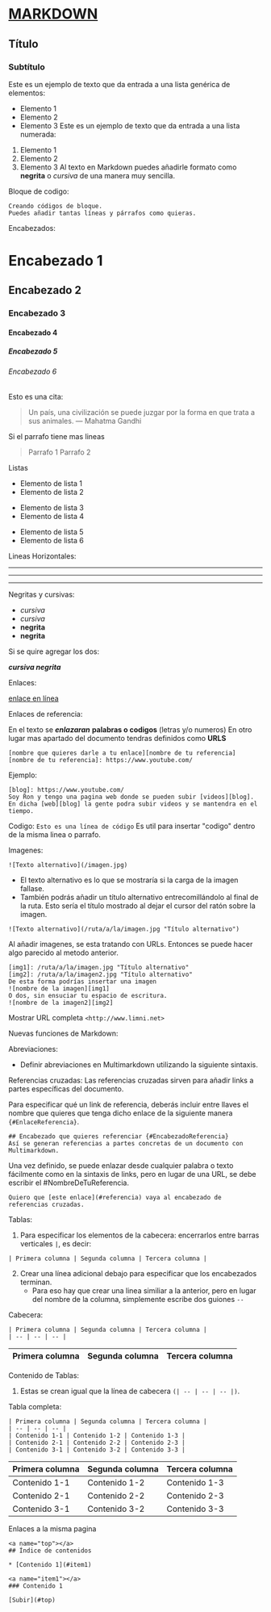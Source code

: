 
# [MARKDOWN](https://es.wikipedia.org/wiki/Markdown)

## Título
### Subtítulo
Este es un ejemplo de texto que da entrada a una lista genérica de elementos:
- Elemento 1
- Elemento 2
- Elemento 3
Este es un ejemplo de texto que da entrada a una lista numerada:
1. Elemento 1
2. Elemento 2
3. Elemento 3
Al texto en Markdown puedes añadirle formato como **negrita** o *cursiva* de una manera muy sencilla.

Bloque de codigo:
~~~
Creando códigos de bloque.
Puedes añadir tantas líneas y párrafos como quieras.  
~~~

Encabezados:
# Encabezado 1
## Encabezado 2
### Encabezado 3
#### Encabezado 4
##### Encabezado 5
###### Encabezado 6


Esto es una cita:
> Un país, una civilización se puede juzgar por la forma en que trata a sus animales.  — Mahatma Gandhi

Si el parrafo tiene mas lineas 

> Parrafo 1 
> Parrafo 2 

Listas
- Elemento de lista 1
- Elemento de lista 2
* Elemento de lista 3
* Elemento de lista 4
+ Elemento de lista 5
+ Elemento de lista 6

Lineas Horizontales:
***
---
___

Negritas y cursivas:

- *cursiva*
- _cursiva_
- **negrita**	
- __negrita__	

Si se quire agregar los dos:

***cursiva negrita***

Enlaces:

[enlace en línea](https://www.youtube.com/)

Enlaces de referencia:

En el texto se ***enlazaran*** **palabras o codigos** (letras y/o numeros) En otro lugar mas apartado del documento tendras definidos como **URLS**
~~~
[nombre que quieres darle a tu enlace][nombre de tu referencia]
[nombre de tu referencia]: https://www.youtube.com/
~~~
Ejemplo:
~~~
[blog]: https://www.youtube.com/
Soy Ron y tengo una pagina web donde se pueden subir [videos][blog].
En dicha [web][blog] la gente podra subir videos y se mantendra en el tiempo.
~~~
Codigo:
`Esto es una línea de código`
Es util para insertar "codigo" dentro de la misma linea o parrafo.

Imagenes:

`![Texto alternativo](/imagen.jpg)`

- El texto alternativo es lo que se mostraría si la carga de la imagen fallase.
- También podrás añadir un título alternativo entrecomillándolo al final de la ruta. 
Esto sería el título mostrado al dejar el cursor del ratón sobre la imagen.

`![Texto alternativo](/ruta/a/la/imagen.jpg "Título alternativo")`

Al añadir imagenes, se esta tratando con URLs. Entonces se puede hacer algo parecido al metodo anterior.
~~~
[img1]: /ruta/a/la/imagen.jpg "Título alternativo"
[img2]: /ruta/a/la/imagen2.jpg "Título alternativo"
De esta forma podrías insertar una imagen
![nombre de la imagen][img1]
O dos, sin ensuciar tu espacio de escritura.
![nombre de la imagen2][img2]
~~~
Mostrar URL completa
`<http://www.limni.net>`

Nuevas funciones de Markdown:

Abreviaciones:
- Definir abreviaciones en Multimarkdown utilizando la siguiente sintaxis.

Referencias cruzadas:
Las referencias cruzadas sirven para añadir links a partes específicas del documento.

Para especificar qué un link de referencia, deberás incluir entre llaves el nombre que quieres que tenga dicho enlace de la siguiente manera `{#EnlaceReferencia}`.
~~~
## Encabezado que quieres referenciar {#EncabezadoReferencia}
Así se generan referencias a partes concretas de un documento con Multimarkdown.
~~~

Una vez definido, se puede enlazar desde cualquier palabra o texto fácilmente como en la sintaxis de links, pero en 
lugar de una URL, se debe escribir el #NombreDeTuReferencia.
~~~
Quiero que [este enlace](#referencia) vaya al encabezado de referencias cruzadas.
~~~

Tablas:
1. Para especificar los elementos de la cabecera: encerrarlos entre barras verticales `|`, es decir:
~~~
| Primera columna | Segunda columna | Tercera columna |
~~~
2. Crear una línea adicional debajo para especificar que los encabezados terminan.
    -  Para eso hay que crear una linea similiar a la anterior, pero en lugar del nombre de la columna, simplemente escribe dos guiones `--`

Cabecera: 
~~~
| Primera columna | Segunda columna | Tercera columna |
| -- | -- | -- |
~~~
| Primera columna | Segunda columna | Tercera columna |
| -- | -- | -- |

Contenido de Tablas:
1. Estas se crean igual que la línea de cabecera `(| -- | -- | -- |)`.

Tabla completa:
~~~
| Primera columna | Segunda columna | Tercera columna |
| -- | -- | -- |
| Contenido 1-1 | Contenido 1-2 | Contenido 1-3 |
| Contenido 2-1 | Contenido 2-2 | Contenido 2-3 |
| Contenido 3-1 | Contenido 3-2 | Contenido 3-3 |
~~~
| Primera columna | Segunda columna | Tercera columna |
| -- | -- | -- |
| Contenido 1-1 | Contenido 1-2 | Contenido 1-3 |
| Contenido 2-1 | Contenido 2-2 | Contenido 2-3 |
| Contenido 3-1 | Contenido 3-2 | Contenido 3-3 |


Enlaces a la misma pagina
~~~
<a name="top"></a>
## Índice de contenidos

* [Contenido 1](#item1)

<a name="item1"></a>
### Contenido 1

[Subir](#top)
~~~